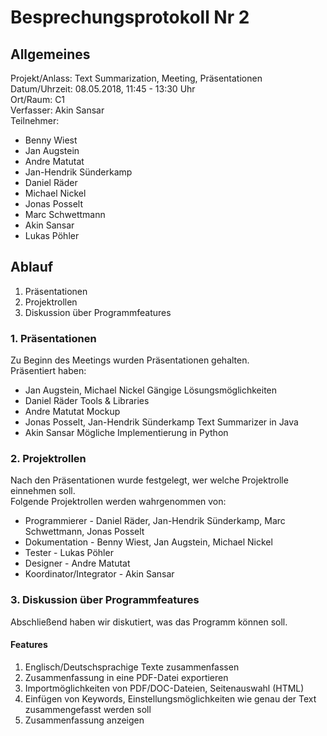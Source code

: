# Besprechungsprotokoll Nr 2
##
## Allgemeines

Projekt/Anlass: Text Summarization, Meeting, Präsentationen <br/>
Datum/Uhrzeit: 08.05.2018, 11:45 - 13:30 Uhr <br/>
Ort/Raum: C1 <br/>
Verfasser: Akin Sansar <br/>
Teilnehmer:

- Benny Wiest
- Jan Augstein
- Andre Matutat
- Jan-Hendrik Sünderkamp
- Daniel Räder
- Michael Nickel
- Jonas Posselt
- Marc Schwettmann
- Akin Sansar
- Lukas Pöhler

## Ablauf
1. Präsentationen
2. Projektrollen
3. Diskussion über Programmfeatures


### 1. Präsentationen

Zu Beginn des Meetings wurden Präsentationen gehalten. </br>
Präsentiert haben: </br>

- Jan Augstein, Michael Nickel Gängige Lösungsmöglichkeiten
- Daniel Räder Tools & Libraries
- Andre Matutat Mockup
- Jonas Posselt, Jan-Hendrik Sünderkamp Text Summarizer in Java
- Akin Sansar Mögliche Implementierung in Python

### 2. Projektrollen

Nach den Präsentationen wurde festgelegt, wer welche Projektrolle einnehmen soll. </br>
Folgende Projektrollen werden wahrgenommen von: </br>

- Programmierer - Daniel Räder, Jan-Hendrik Sünderkamp, Marc Schwettmann, Jonas Posselt
- Dokumentation - Benny Wiest, Jan Augstein, Michael Nickel
- Tester - Lukas Pöhler
- Designer - Andre Matutat
- Koordinator/Integrator - Akin Sansar


### 3. Diskussion über Programmfeatures
 Abschließend haben wir diskutiert, was das Programm können soll. 

#### Features

1. Englisch/Deutschsprachige Texte zusammenfassen
2. Zusammenfassung in eine PDF-Datei exportieren
3. Importmöglichkeiten von PDF/DOC-Dateien, Seitenauswahl (HTML)
4. Einfügen von Keywords, Einstellungsmöglichkeiten wie genau der Text zusammengefasst werden soll
5. Zusammenfassung anzeigen
